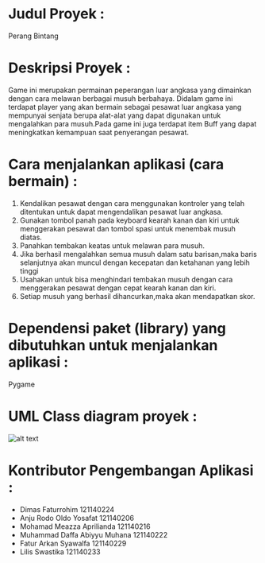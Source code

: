 # Judul Proyek :
Perang Bintang


# Deskripsi Proyek :
Game ini merupakan permainan peperangan luar angkasa yang dimainkan dengan cara melawan berbagai musuh berbahaya.
Didalam game ini terdapat player yang akan bermain sebagai pesawat luar angkasa yang mempunyai senjata berupa alat-alat yang dapat digunakan untuk mengalahkan para musuh.Pada game ini juga terdapat item Buff yang dapat meningkatkan kemampuan saat penyerangan pesawat.


# Cara menjalankan aplikasi (cara bermain) :
1. Kendalikan pesawat dengan cara menggunakan kontroler yang telah ditentukan untuk dapat mengendalikan pesawat luar angkasa.
2. Gunakan tombol panah pada keyboard kearah kanan dan kiri untuk menggerakan pesawat dan tombol spasi untuk menembak musuh diatas.
3. Panahkan tembakan keatas untuk melawan para musuh.
4. Jika berhasil mengalahkan semua musuh dalam satu barisan,maka baris selanjutnya akan muncul dengan kecepatan dan ketahanan yang lebih tinggi
5. Usahakan untuk bisa menghindari tembakan musuh dengan cara menggerakan pesawat dengan cepat kearah kanan dan kiri.
6. Setiap musuh yang berhasil dihancurkan,maka akan mendapatkan skor.


# Dependensi paket (library) yang dibutuhkan untuk menjalankan aplikasi :
Pygame


# UML Class diagram proyek :
![alt text](https://github.com/MDaffaAM/TUBES-PBO/blob/main/UML%20Class%20Diagram.png?raw=true)

# Kontributor Pengembangan Aplikasi :
- Dimas Faturrohim	121140224
- Anju Rodo Oldo Yosafat	121140206
- Mohamad Meazza Aprilianda	121140216
- Muhammad Daffa Abiyyu Muhana	121140222
- Fatur Arkan Syawalfa	121140229
- Lilis Swastika	121140233
